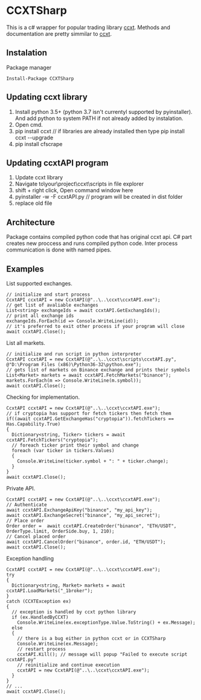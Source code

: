 # CCXTSharp
This is a c# wrapper for popular trading library [ccxt](https://github.com/ccxt/ccxt). Methods and documentation are pretty simmilar to [ccxt](https://github.com/ccxt/ccxt). 

## Instalation
Package manager
````
Install-Package CCXTSharp
````

## Updating ccxt library
1. Install python 3.5+ (python 3.7 isn't currentyl supported by pyinstaller). And add python to system PATH if not already added by instalation.
2. Open cmd.
3. pip install ccxt         // if libraries are already installed then type pip install ccxt --upgrade
4. pip install cfscrape

## Updating ccxtAPI program
1. Update ccxt library
2. Navigate to\your\project\ccxt\scripts in file explorer
3. shift + right click, Open command window here
4. pyinstaller -w -F ccxtAPI.py         // program will be created in dist folder
5. replace old file

## Architecture
Package contains compiled python code that has original ccxt api. C# part creates new proccess and runs compiled python code. Inter process communication is done with named pipes.


## Examples
List supported exchanges.
```
// initialize and start process
CcxtAPI ccxtAPI = new CcxtAPI(@"..\..\ccxt\ccxtAPI.exe");	 
// get list of avaliable exchanges
List<string> exchangeIds = await ccxtAPI.GetExchangIds();		
// print all exchange ids
exchangeIds.ForEach(id => Console.WriteLine(id));
// it's preferred to exit other process if your program will close
await ccxtAPI.Close();
```
List all markets.
```
// initialize and run script in python interpreter
CcxtAPI ccxtAPI = new CcxtAPI(@"..\..\ccxt\scripts\ccxtAPI.py", @"D:\Program Files (x86)\Python36-32\python.exe");  
// gets list of markets on Binance exchange and prints their symbols
List<Market> markets = await ccxtAPI.FetchMarkets("binance");
markets.ForEach(m => Console.WriteLine(m.symbol));
await ccxtAPI.Close();
```
Checking for implementation.
```
CcxtAPI ccxtAPI = new CcxtAPI(@"..\..\ccxt\ccxtAPI.exe");
// if cryptopia has support for fetch tickers then fetch them
if((await ccxtAPI.GetExchangeHas("cryptopia")).fetchTickers == Has.Capability.True)
{
  Dictionary<string, Ticker> tickers = await ccxtAPI.FetchTickers("cryptopia");
  // foreach ticker print their symbol and change
  foreach (var ticker in tickers.Values)
  {
    Console.WriteLine(ticker.symbol + ": " + ticker.change);
  }
}
await ccxtAPI.Close();
```
Private API.
```
CcxtAPI ccxtAPI = new CcxtAPI(@"..\..\ccxt\ccxtAPI.exe");
// Authenticate
await ccxtAPI.ExchangeApiKey("binance", "my_api_key");
await ccxtAPI.ExchangeSecret("binance", "my_api_secret");
// Place order
Order order =  await ccxtAPI.CreateOrder("binance", "ETH/USDT", OrderType.limit, OrderSide.buy, 1, 210);
// Cancel placed order
await ccxtAPI.CancelOrder("binance", order.id, "ETH/USDT");
await ccxtAPI.Close();
```
Exception handling
```
CcxtAPI ccxtAPI = new CcxtAPI(@"..\..\ccxt\ccxtAPI.exe");
try
{
  Dictionary<string, Market> markets = await ccxtAPI.LoadMarkets("_1broker");
}
catch (CCXTException ex)
{
  // exception is handled by ccxt python library
  if (ex.HandledByCCXT)
    Console.WriteLine(ex.exceptionType.Value.ToString() + ex.Message);
  else
  {
    // there is a bug either in python ccxt or in CCXTSharp
    Console.WriteLine(ex.Message);
    // restart process
    ccxtAPI.Kill(); // message will popup "Failed to execute script ccxtAPI.py"
    // reinitialize and continue execution
    ccxtAPI = new CcxtAPI(@"..\..\ccxt\ccxtAPI.exe");
  }
}
// ...
await ccxtAPI.Close();
```



